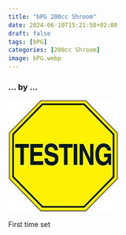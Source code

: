 ```yaml
---
title: "bPG 200cc Shroom"
date: 2024-06-10T15:21:58+02:00
draft: false
tags: [bPG]
categories: [200cc Shroom]
image: bPG.webp
---
```

### ... by ...
![Nothing there](testing.jpg)

First time set